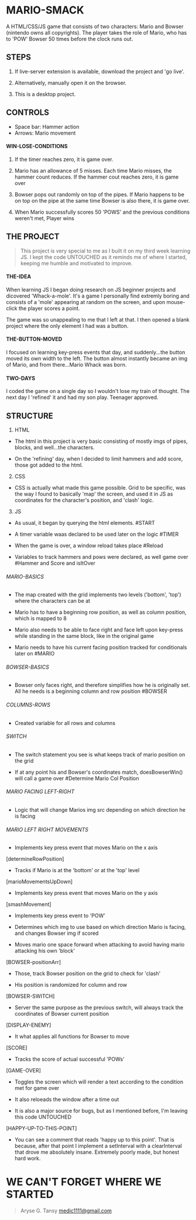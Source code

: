 # MARIO-SMACK

A HTML/CSS/JS game that consists of two characters: Mario and Bowser (nintendo owns all copyrights). The player takes the role of Mario, who has to 'POW' Bowser 50 times before the clock runs out.

## STEPS

1. If live-server extension is available, download the project and 'go live'.

2. Alternatively, manually open it on the browser.

3. This is a desktop project.

## CONTROLS

- Space bar: Hammer action
- Arrows: Mario movement

#### WIN-LOSE-CONDITIONS

1. If the timer reaches zero, it is game over.

2. Mario has an allowance of 5 misses. Each time Mario misses, the hammer count reduces. If the hammer cout reaches zero, it is game over

3. Bowser pops out randomly on top of the pipes. If Mario happens to be on top on the pipe at the same time Bowser is also there, it is game over.

4. When Mario successfully scores 50 'POWS' and the previous conditions weren't met, Player wins

## THE PROJECT

> This project is very special to me as I built it on my third week learning JS. I kept the code UNTOUCHED as it reminds me of where I started, keeping me humble and motivated to improve.

#### THE-IDEA

When learning JS I began doing research on JS beginner projects and dicovered 'Whack-a-mole'. It's a game I personally find extremly boring and consists of a 'mole' appearing at random on the screen, and upon mouse-click the player scores a point.

The game was so unappealing to me that I left at that. I then opened a blank project where the only element I had was a button.

#### THE-BUTTON-MOVED

I focused on learning key-press events that day, and suddenly...the button moved its own width to the left. The button almost instantly became an img of Mario, and from there...Mario Whack was born.

#### TWO-DAYS

I coded the game on a single day so I wouldn't lose my train of thought. The next day I 'refined' it and had my son play. Teenager approved.

## STRUCTURE

1. HTML

- The html in this project is very basic consisting of mostly imgs of pipes, blocks, and well...the characters.

- On the 'refining' day, when I decided to limit hammers and add score, those got added to the html.

2. CSS

- CSS is actually what made this game possible. Grid to be specific, was the way I found to basically 'map' the screen, and used it in JS as coordinates for the character's position, and 'clash' logic.

3. JS

- As usual, it began by querying the html elements. #START

- A timer variable waas declared to be used later on the logic #TIMER

- When the game is over, a window reload takes place #Reload

- Variables to track hammers and pows were declared, as well game over #Hammer and Score and isItOver

###### MARIO-BASICS

- The map created with the grid implements two levels ('bottom', 'top') where the characters can be at

- Mario has to have a beginning row position, as well as column position, which is mapped to 8

- Mario also needs to be able to face right and face left upon key-press while standing in the same block, like in the original game

- Mario needs to have his current facing position tracked for conditionals later on #MARIO

###### BOWSER-BASICS

- Bowser only faces right, and therefore simplifies how he is originally set. All he needs is a beginning column and row position #BOWSER

###### COLUMNS-ROWS

- Created variable for all rows and columns

###### SWITCH

- The switch statement you see is what keeps track of mario position on the grid

- If at any point his and Bowser's coordinates match, doesBowserWin() will call a game over #Determine Mario Col Position

###### MARIO FACING LEFT-RIGHT

- Logic that will change Marios img src depending on which direction he is facing

###### MARIO LEFT RIGHT MOVEMENTS

- Implements key press event that moves Mario on the x axis

[determineRowPosition]

- Tracks if Mario is at the 'bottom' or at the 'top' level

[marioMovementsUpDown]

- Implements key press event that moves Mario on the y axis

[smashMovement]

- Implements key press event to 'POW'

- Determines which img to use based on which direction Mario is facing, and changes Bowser img if scored

- Moves mario one space forward when attacking to avoid having mario attacking his own 'block'

[BOWSER-positionArr]

- Those, track Bowser position on the grid to check for 'clash'

- His position is randomized for column and row

[BOWSER-SWITCH]

- Server the same purpose as the previous switch, will always track the coordinates of Bowser current position

[DISPLAY-ENEMY]

- It what applies all functions for Bowser to move

[SCORE]

- Tracks the score of actual successful 'POWs'

[GAME-OVER]

- Toggles the screen which will render a text according to the condition met for game over

- It also reloeads the window after a time out

- It is also a major source for bugs, but as I mentioned before, I'm leaving this code UNTOUCHED

[HAPPY-UP-TO-THIS-POINT]

- You can see a comment that reads 'happy up to this point'. That is because, after that point I implement a setInterval with a clearInterval that drove me absolutely insane. Extremely poorly made, but honest hard work.

# WE CAN'T FORGET WHERE WE STARTED

> Aryse G. Tansy medic1111@gmail.com
